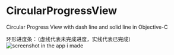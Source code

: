 # CircularProgressView
Circular Progress View with dash line and solid line in Objective-C


环形进度条：（虚线代表未完成进度，实线代表已完成）
![screenshot in the app i made](https://github.com/zssr/CircularProgressView/blob/master/0x0ss.jpg)
